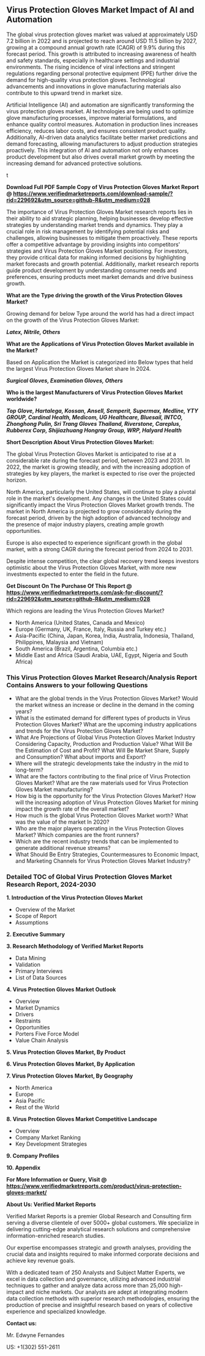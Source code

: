 <h2>Virus Protection Gloves Market Impact of AI and Automation</h2><p>The global virus protection gloves market was valued at approximately USD 7.2 billion in 2022 and is projected to reach around USD 11.5 billion by 2027, growing at a compound annual growth rate (CAGR) of 9.9% during this forecast period. This growth is attributed to increasing awareness of health and safety standards, especially in healthcare settings and industrial environments. The rising incidence of viral infections and stringent regulations regarding personal protective equipment (PPE) further drive the demand for high-quality virus protection gloves. Technological advancements and innovations in glove manufacturing materials also contribute to this upward trend in market size.</p><p>Artificial Intelligence (AI) and automation are significantly transforming the virus protection gloves market. AI technologies are being used to optimize glove manufacturing processes, improve material formulations, and enhance quality control measures. Automation in production lines increases efficiency, reduces labor costs, and ensures consistent product quality. Additionally, AI-driven data analytics facilitate better market predictions and demand forecasting, allowing manufacturers to adjust production strategies proactively. This integration of AI and automation not only enhances product development but also drives overall market growth by meeting the increasing demand for advanced protective solutions.</p>t</p><p id="" class=""><strong>Download Full PDF Sample Copy of Virus Protection Gloves Market Report @ <a href="https://www.verifiedmarketreports.com/download-sample/?rid=229692&utm_source=github-R&utm_medium=028" target="_blank">https://www.verifiedmarketreports.com/download-sample/?rid=229692&utm_source=github-R&utm_medium=028</a></strong></p><p>The importance of&nbsp;Virus Protection Gloves Market research reports lies in their ability to aid strategic planning, helping businesses develop effective strategies by understanding market trends and dynamics. They play a crucial role in risk management by identifying potential risks and challenges, allowing businesses to mitigate them proactively. These reports offer a competitive advantage by providing insights into competitors' strategies and Virus Protection Gloves Market positioning. For investors, they provide critical data for making informed decisions by highlighting market forecasts and growth potential. Additionally, market research reports guide product development by understanding consumer needs and preferences, ensuring products meet market demands and drive business growth.</p><p><strong>What are the&nbsp;Type driving the growth of the Virus Protection Gloves Market?</strong></p><p id="" class="">Growing demand for below Type around the world has had a direct impact on the growth of the Virus Protection Gloves Market:</p><em><strong>Latex, Nitrile, Others</strong></em></p><strong>What are the&nbsp;Applications&nbsp;of Virus Protection Gloves Market available in the Market?</strong></p><p id="" class="">Based on Application the Market is categorized into Below types that held the largest Virus Protection Gloves Market share In 2024.</p><em><strong>Surgical Gloves, Examination Gloves, Others</strong></em></p><strong>Who is the largest Manufacturers of Virus Protection Gloves Market worldwide?</strong></p><p><em><strong>Top Glove, Hartalega, Kossan, Ansell, Semperit, Supermax, Medline, YTY GROUP, Cardinal Health, Medicom, UG Healthcare, Bluesail, INTCO, Zhonghong Pulin, Sri Trang Gloves Thailand, Riverstone, Careplus, Rubberex Corp, Shijiazhuang Hongray Group, WRP, Halyard Health</strong></em></p><p id="" class=""><strong>Short Description About Virus Protection Gloves Market:</strong></p><p>The global Virus Protection Gloves Market is anticipated to rise at a considerable rate during the forecast period, between 2023 and 2031. In 2022, the market is growing steadily, and with the increasing adoption of strategies by key players, the market is expected to rise over the projected horizon.</p><p>North America, particularly the United States, will continue to play a pivotal role in the market's development. Any changes in the United States could significantly impact the Virus Protection Gloves Market growth trends. The market in North America is projected to grow considerably during the forecast period, driven by the high adoption of advanced technology and the presence of major industry players, creating ample growth opportunities.</p><p>Europe is also expected to experience significant growth in the global market, with a strong CAGR during the forecast period from 2024 to 2031.</p><p>Despite intense competition, the clear global recovery trend keeps investors optimistic about the Virus Protection Gloves Market, with more new investments expected to enter the field in the future.</p><p id="" class=""><strong>Get Discount On The Purchase Of This Report @ <a href="https://www.verifiedmarketreports.com/ask-for-discount/?rid=229692&utm_source=github-R&utm_medium=028" target="_blank">https://www.verifiedmarketreports.com/ask-for-discount/?rid=229692&utm_source=github-R&utm_medium=028</a></strong></p>Which regions are leading the Virus Protection Gloves Market?</p><ul><li>North America (United States, Canada and Mexico)</li><li>Europe (Germany, UK, France, Italy, Russia and Turkey etc.)</li><li>Asia-Pacific (China, Japan, Korea, India, Australia, Indonesia, Thailand, Philippines, Malaysia and Vietnam)</li><li>South America (Brazil, Argentina, Columbia etc.)</li><li>Middle East and Africa (Saudi Arabia, UAE, Egypt, Nigeria and South Africa)</li></ul><h3 id="" class="">This Virus Protection Gloves Market Research/Analysis Report Contains Answers to your following Questions</h3><ul><li>What are the global trends in the Virus Protection Gloves Market? Would the market witness an increase or decline in the demand in the coming years?</li><li>What is the estimated demand for different types of products in Virus Protection Gloves Market? What are the upcoming industry applications and trends for the Virus Protection Gloves Market?</li><li>What Are Projections of Global Virus Protection Gloves Market Industry Considering Capacity, Production and Production Value? What Will Be the Estimation of Cost and Profit? What Will Be Market Share, Supply and Consumption? What about imports and Export?</li><li>Where will the strategic developments take the industry in the mid to long-term?</li><li>What are the factors contributing to the final price of Virus Protection Gloves Market? What are the raw materials used for Virus Protection Gloves Market manufacturing?</li><li>How big is the opportunity for the Virus Protection Gloves Market? How will the increasing adoption of Virus Protection Gloves Market for mining impact the growth rate of the overall market?</li><li>How much is the global Virus Protection Gloves Market worth? What was the value of the market In 2020?</li><li>Who are the major players operating in the Virus Protection Gloves Market? Which companies are the front runners?</li><li>Which are the recent industry trends that can be implemented to generate additional revenue streams?</li><li>What Should Be Entry Strategies, Countermeasures to Economic Impact, and Marketing Channels for Virus Protection Gloves Market Industry?</li></ul><h3 id="" class="">Detailed TOC of Global Virus Protection Gloves Market Research Report, 2024-2030</h3><p id="" class=""><strong>1. Introduction of the Virus Protection Gloves Market</strong></p><ul><li>Overview of the Market</li><li>Scope of Report</li><li>Assumptions</li></ul><p id="" class=""><strong>2. Executive Summary</strong></p><p id="" class=""><strong>3. Research Methodology of Verified Market Reports</strong></p><ul><li>Data Mining</li><li>Validation</li><li>Primary Interviews</li><li>List of Data Sources</li></ul><p id="" class=""><strong>4. Virus Protection Gloves Market Outlook</strong></p><ul><li>Overview</li><li>Market Dynamics</li><li>Drivers</li><li>Restraints</li><li>Opportunities</li><li>Porters Five Force Model</li><li>Value Chain Analysis</li></ul><p id="" class=""><strong>5. Virus Protection Gloves Market, By Product</strong></p><p id="" class=""><strong>6. Virus Protection Gloves Market, By Application</strong></p><p id="" class=""><strong>7. Virus Protection Gloves Market, By Geography</strong></p><ul><li>North America</li><li>Europe</li><li>Asia Pacific</li><li>Rest of the World</li></ul><p id="" class=""><strong>8. Virus Protection Gloves Market Competitive Landscape</strong></p><ul><li>Overview</li><li>Company Market Ranking</li><li>Key Development Strategies</li></ul><p id="" class=""><strong>9. Company Profiles</strong></p><p id="" class=""><strong>10. Appendix</strong></p><p id="" class=""><strong>For More Information or Query, Visit @ <a href="https://www.verifiedmarketreports.com/product/virus-protection-gloves-market/" target="_blank">https://www.verifiedmarketreports.com/product/virus-protection-gloves-market/</a></strong></p><p id="" class=""><strong>About Us: Verified Market Reports</strong></p><p id="" class="">Verified Market Reports is a premier Global Research and Consulting firm serving a diverse clientele of over 5000+ global customers. We specialize in delivering cutting-edge analytical research solutions and comprehensive information-enriched research studies.</p><p id="" class="">Our expertise encompasses strategic and growth analyses, providing the crucial data and insights required to make informed corporate decisions and achieve key revenue goals.</p><p id="" class="">With a dedicated team of 250 Analysts and Subject Matter Experts, we excel in data collection and governance, utilizing advanced industrial techniques to gather and analyze data across more than 25,000 high-impact and niche markets. Our analysts are adept at integrating modern data collection methods with superior research methodologies, ensuring the production of precise and insightful research based on years of collective experience and specialized knowledge.</p><p id="" class=""><strong>Contact us:</strong></p><p id="" class="">Mr. Edwyne Fernandes</p><p id="" class="">US: +1(302) 551-2611</p>